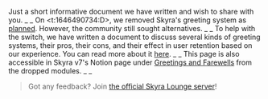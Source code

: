 Just a short informative document we have written and wish to share with you.
_ _
On <t:1646490734:D>, we removed Skyra's greeting system as [planned](https://skyra.notion.site/Skyra-v7-922ba06004654142a7b63347a92513a8). However, the community still sought alternatives.
_ _
To help with the switch, we have written a document to discuss several kinds of greeting systems, their pros, their cons, and their effect in user retention based on our experience. You can read more about it [here](https://skyra.notion.site/Welcome-Systems-eed3a916948f45bb81cbe880e42a3f9b).
_ _
This page is also accessible in Skyra v7's Notion page under [Greetings and Farewells](https://www.notion.so/skyra/Skyra-v7-922ba06004654142a7b63347a92513a8#1c282fec63304867a13a107531d3fbcd) from the dropped modules.
_ _
> Got any feedback? Join [the official Skyra Lounge server](https://join.skyra.pw)!

